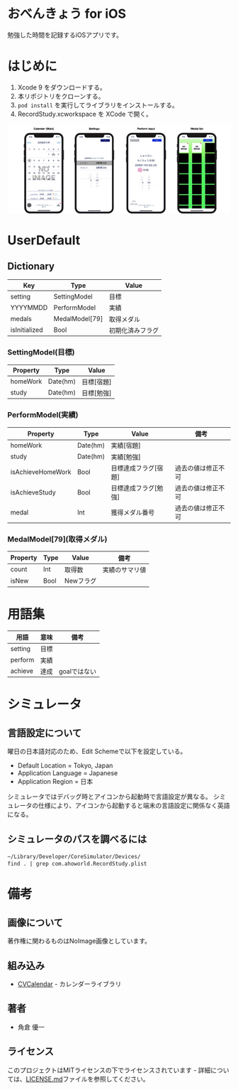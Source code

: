 # おべんきょう for iOS

勉強した時間を記録するiOSアプリです。

# はじめに
1. Xcode 9 をダウンロードする。
2. 本リポジトリをクローンする。
3. ``pod install`` を実行してライブラリをインストールする。
4. RecordStudy.xcworkspace を XCode で開く。

![RecordStudy for iOS](.github/app.jpg)

# UserDefault
## Dictionary
|Key|Type|Value|
|-|-|-|
|setting|SettingModel|目標|
|YYYYMMDD|PerformModel|実績|
|medals|MedalModel[79]|取得メダル|
|isInitialized|Bool|初期化済みフラグ|

### SettingModel(目標)
|Property|Type|Value|
|-|-|-|
|homeWork|Date(hm)|目標[宿題]|
|study|Date(hm)|目標[勉強]|

### PerformModel(実績)
|Property|Type|Value|備考|
|-|-|-|-|
|homeWork|Date(hm)|実績[宿題]||
|study|Date(hm)|実績[勉強]||
|isAchieveHomeWork|Bool|目標達成フラグ[宿題]|過去の値は修正不可|
|isAchieveStudy|Bool|目標達成フラグ[勉強]|過去の値は修正不可|
|medal|Int|獲得メダル番号|過去の値は修正不可|

### MedalModel\[79](取得メダル)
|Property|Type|Value|備考|
|-|-|-|-|
|count|Int|取得数|実績のサマリ値|
|isNew|Bool|Newフラグ||

# 用語集
|用語|意味|備考|
|-|-|-|
|setting|目標||
|perform|実績||
|achieve|達成|goalではない|

# シミュレータ
## 言語設定について
曜日の日本語対応のため、Edit Schemeで以下を設定している。
+ Default Location = Tokyo, Japan
+ Application Language = Japanese
+ Application Region = 日本

シミュレータではデバッグ時とアイコンから起動時で言語設定が異なる。
シミュレータの仕様により、アイコンから起動すると端末の言語設定に関係なく英語になる。

## シミュレータのパスを調べるには
```
~/Library/Developer/CoreSimulator/Devices/
find . | grep com.ahoworld.RecordStudy.plist
```

# 備考

## 画像について
著作権に関わるものはNoImage画像としています。

## 組み込み

* [CVCalendar](https://github.com/CVCalendar/CVCalendar) - カレンダーライブラリ

## 著者

* 角倉 優一

## ライセンス

このプロジェクトはMITライセンスの下でライセンスされています - 詳細については、[LICENSE.md](LICENSE.md)ファイルを参照してください。
